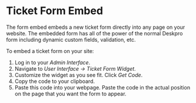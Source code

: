Ticket Form Embed
=================

The form embed embeds a new ticket form directly into any page on your website. The embedded form has all of the power of the normal Deskpro form including dynamic custom fields, validation, etc.

To embed a ticket form on your site:

1. Log in to your _Admin Interface_.
2. Navigate to _User Interface -> Ticket Form Widget_.
3. Customize the widget as you see fit. Click _Get Code_.
4. Copy the code to your clipboard.
6. Paste this code into your webpage. Paste the code in the actual position on the page that you want the form to appear.